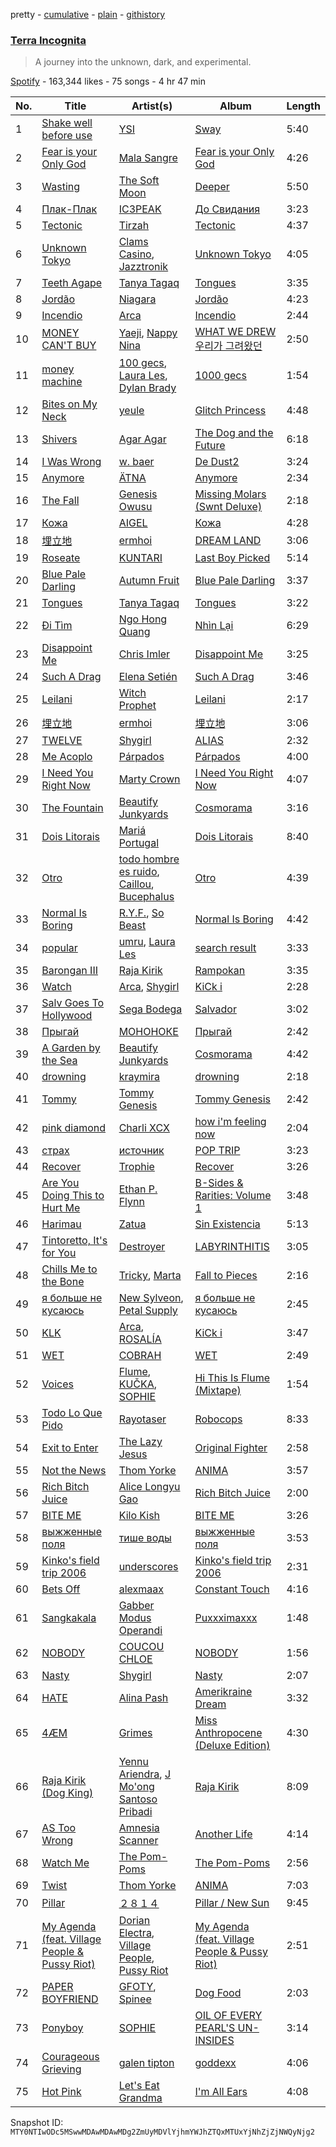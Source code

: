 pretty - [cumulative](/playlists/cumulative/37i9dQZF1DX1lnB9anGfHa.md) - [plain](/playlists/plain/37i9dQZF1DX1lnB9anGfHa) - [githistory](https://github.githistory.xyz/mackorone/spotify-playlist-archive/blob/main/playlists/plain/37i9dQZF1DX1lnB9anGfHa)

### [Terra Incognita](https://open.spotify.com/playlist/37i9dQZF1DX1lnB9anGfHa)

> A journey into the unknown, dark, and experimental.

[Spotify](https://open.spotify.com/user/spotify) - 163,344 likes - 75 songs - 4 hr 47 min

| No. | Title | Artist(s) | Album | Length |
|---|---|---|---|---|
| 1 | [Shake well before use](https://open.spotify.com/track/6JnPiDL5e9Z56jWahzGWMY) | [YSI](https://open.spotify.com/artist/2UvpgJrLxsGgyStbpzldZj) | [Sway](https://open.spotify.com/album/6XplDOCrKwqK9MzH7HZQvN) | 5:40 |
| 2 | [Fear is your Only God](https://open.spotify.com/track/5E4PTNUV7RPpIZCEOM1lD2) | [Mala Sangre](https://open.spotify.com/artist/4ZNEFyoM6tmMuwuTGH2vbh) | [Fear is your Only God](https://open.spotify.com/album/3sNxVmpdyxEuvoPkLdtKNR) | 4:26 |
| 3 | [Wasting](https://open.spotify.com/track/24ecRdvvKcZCFdmebEJ1X8) | [The Soft Moon](https://open.spotify.com/artist/40HeNm05FEAxGx8gUOV4my) | [Deeper](https://open.spotify.com/album/4sdTiKZkufFUNlvtNcIiFh) | 5:50 |
| 4 | [Плак\-Плак](https://open.spotify.com/track/3haUHC29mCGK6MrREqbONc) | [IC3PEAK](https://open.spotify.com/artist/3luonLzvSOxdU8ytCaEIK8) | [До Свидания](https://open.spotify.com/album/2Ji9U33Ljqdm4RdlBKXteF) | 3:23 |
| 5 | [Tectonic](https://open.spotify.com/track/2ghaHr9ExEOlqN3gOFzWUY) | [Tirzah](https://open.spotify.com/artist/6f5lOlSFJw9K79gaNnmWAd) | [Tectonic](https://open.spotify.com/album/3VZtu7girTT5vEWivWj3oC) | 4:37 |
| 6 | [Unknown Tokyo](https://open.spotify.com/track/6MruNrnfGnISP5aKUyFC4g) | [Clams Casino](https://open.spotify.com/artist/5vSQUyT33qxr1xAX2Tkf3A), [Jazztronik](https://open.spotify.com/artist/3TMLgJUsDIxI4CShGh8vYM) | [Unknown Tokyo](https://open.spotify.com/album/5WtMHNfW6oFN7spvwb1jwh) | 4:05 |
| 7 | [Teeth Agape](https://open.spotify.com/track/5xi07QPZNbBs6MmKsGhrd1) | [Tanya Tagaq](https://open.spotify.com/artist/2WIb75pwIt78VCAhAtPObY) | [Tongues](https://open.spotify.com/album/565j8hb4CaU9pWZSz7tVMh) | 3:35 |
| 8 | [Jordão](https://open.spotify.com/track/4DBVvRxw7iCF0Os4KqKB2l) | [Niagara](https://open.spotify.com/artist/7v9653L6WJv9pZKYEKdcDz) | [Jordão](https://open.spotify.com/album/0GPBTClGuLZ4Z1aGGOqVWi) | 4:23 |
| 9 | [Incendio](https://open.spotify.com/track/3Ju42J1sFmVpxkGGSFpcWb) | [Arca](https://open.spotify.com/artist/4SQdUpG4f7UbkJG3cJ2Iyj) | [Incendio](https://open.spotify.com/album/4cmrJPAbJQuBpGPIKbHzfQ) | 2:44 |
| 10 | [MONEY CAN'T BUY](https://open.spotify.com/track/0laCQVl49u92SxgJYwbcNX) | [Yaeji](https://open.spotify.com/artist/2RqrWplViWHSGLzlhmDcbt), [Nappy Nina](https://open.spotify.com/artist/021A20H2EVS9igRiNhozcx) | [WHAT WE DREW 우리가 그려왔던](https://open.spotify.com/album/6RB63l1Ngjkg5xXSgCS6AP) | 2:50 |
| 11 | [money machine](https://open.spotify.com/track/61bwFjzXGG1x2aZsANdLyl) | [100 gecs](https://open.spotify.com/artist/6PfSUFtkMVoDkx4MQkzOi3), [Laura Les](https://open.spotify.com/artist/3sklFG9fuDAq3vbIZlkNH6), [Dylan Brady](https://open.spotify.com/artist/2Cm6C9PNHioyjRKBfO7n9N) | [1000 gecs](https://open.spotify.com/album/2uhB1KivbFnlkARpbd0Cvu) | 1:54 |
| 12 | [Bites on My Neck](https://open.spotify.com/track/3c8QXE2NQBVrtMSTXAofor) | [yeule](https://open.spotify.com/artist/1WZarnZpWEv7dDtjAETt4X) | [Glitch Princess](https://open.spotify.com/album/6jBRjtrgSlOvQvrSdtQa8Q) | 4:48 |
| 13 | [Shivers](https://open.spotify.com/track/5ifWjwfK1QclwoqC8axwmQ) | [Agar Agar](https://open.spotify.com/artist/5TkylUv5ysSbNoawmn3PBj) | [The Dog and the Future](https://open.spotify.com/album/1S5GLfv8Lmn4vmRMImheVu) | 6:18 |
| 14 | [I Was Wrong](https://open.spotify.com/track/0CeY5CPaFPvl3BBx7rlkYX) | [w\. baer](https://open.spotify.com/artist/4ke7r9NNRe8Wg7ouwg7xOO) | [De Dust2](https://open.spotify.com/album/4lyXEmxTF8EMIwr8hbDmo5) | 3:24 |
| 15 | [Anymore](https://open.spotify.com/track/41k9LvMt9xspB5nueIUsfU) | [ÄTNA](https://open.spotify.com/artist/4ORnI4BzjKFbUply6fRvkX) | [Anymore](https://open.spotify.com/album/1gN8dVk0oKtQoHdk1oxKrL) | 2:34 |
| 16 | [The Fall](https://open.spotify.com/track/47Zqh2WwmeDs9BK4FlK6tb) | [Genesis Owusu](https://open.spotify.com/artist/1HvH97rzvCH6lfnLlgyfke) | [Missing Molars \(Swnt Deluxe\)](https://open.spotify.com/album/39wVqebhXLGYGz9ry6xLPe) | 2:18 |
| 17 | [Кожа](https://open.spotify.com/track/6O2IxBAZlVeQxgjQIQZtz1) | [AIGEL](https://open.spotify.com/artist/1gpjSKJC0UekvhaI8fAcoq) | [Кожа](https://open.spotify.com/album/4wCIFuLXlbqc5QQIj14H1S) | 4:28 |
| 18 | [埋立地](https://open.spotify.com/track/3h0oaWp8t7iJhViFhdzkdj) | [ermhoi](https://open.spotify.com/artist/3kabIShRaQYKg8afAZ1kIc) | [DREAM LAND](https://open.spotify.com/album/1OEGQXLpOEGx7i01ktPb51) | 3:06 |
| 19 | [Roseate](https://open.spotify.com/track/0p3fIhPglJvPJrzUtTkW7k) | [KUNTARI](https://open.spotify.com/artist/5qK8WYVzvkaBcoe4CDfuyY) | [Last Boy Picked](https://open.spotify.com/album/2O1M61Nk4QpY2CMMq5JyLC) | 5:14 |
| 20 | [Blue Pale Darling](https://open.spotify.com/track/1bLdmy4TCk58RVJFTE6t59) | [Autumn Fruit](https://open.spotify.com/artist/6TvLaOyXRJy71sVpEdppX7) | [Blue Pale Darling](https://open.spotify.com/album/2eKlf2blGRGDcHhYTzeV9j) | 3:37 |
| 21 | [Tongues](https://open.spotify.com/track/4cdatGZQkKpBKZOiXptz5I) | [Tanya Tagaq](https://open.spotify.com/artist/2WIb75pwIt78VCAhAtPObY) | [Tongues](https://open.spotify.com/album/565j8hb4CaU9pWZSz7tVMh) | 3:22 |
| 22 | [Đi Tìm](https://open.spotify.com/track/2tr5nB15QjKueCSypsuEz7) | [Ngo Hong Quang](https://open.spotify.com/artist/0bSlwjLk6yxanA1aR9QhGY) | [Nhìn Lại](https://open.spotify.com/album/3C7WkkrbcsB80RvXUfJkBO) | 6:29 |
| 23 | [Disappoint Me](https://open.spotify.com/track/1CBF3tKxaBh1bUPEdIneXS) | [Chris Imler](https://open.spotify.com/artist/46UqEw2cEH1SHxSBuSWfVw) | [Disappoint Me](https://open.spotify.com/album/0y1HxXpkJrceA55WLmTJsV) | 3:25 |
| 24 | [Such A Drag](https://open.spotify.com/track/5YT4bVAzGz8sxh3vGFzzyJ) | [Elena Setién](https://open.spotify.com/artist/3Nh3SJTy4Q47oP45XHmdvg) | [Such A Drag](https://open.spotify.com/album/5Ymty4zuZZHYYPdynHvivm) | 3:46 |
| 25 | [Leilani](https://open.spotify.com/track/5PMFcvLm1IA4lVAQW8FIXY) | [Witch Prophet](https://open.spotify.com/artist/5AkXlAsYDGWVZIYOhboeSM) | [Leilani](https://open.spotify.com/album/2YvWLUA9liTFn0a1Y4kGPg) | 2:17 |
| 26 | [埋立地](https://open.spotify.com/track/0rpo0rlGKgl5dMvjsSVI3F) | [ermhoi](https://open.spotify.com/artist/3kabIShRaQYKg8afAZ1kIc) | [埋立地](https://open.spotify.com/album/1HISdd7iujfV5Z2vpXKjkd) | 3:06 |
| 27 | [TWELVE](https://open.spotify.com/track/7MWrJXBSoTq6L7BvIsdFJp) | [Shygirl](https://open.spotify.com/artist/3M3wTTCDwicRubwMyHyEDy) | [ALIAS](https://open.spotify.com/album/3lpcZOAsYJzvPepNSbzMSb) | 2:32 |
| 28 | [Me Acoplo](https://open.spotify.com/track/0MuFAufcq283OanYu5Ku8X) | [Párpados](https://open.spotify.com/artist/1gbutEmKJfSHRgXoTyEQO7) | [Párpados](https://open.spotify.com/album/3FMot3T0ERF8jjJZ1Guoov) | 4:00 |
| 29 | [I Need You Right Now](https://open.spotify.com/track/4Mso4ICacStqBvbyEqKXvB) | [Marty Crown](https://open.spotify.com/artist/1uBIrNa3fN3hYsi0MKuLtS) | [I Need You Right Now](https://open.spotify.com/album/38yTFu2TPj6SgCx4rItkgk) | 4:07 |
| 30 | [The Fountain](https://open.spotify.com/track/2W9OF8EQKVl6dexLio5REX) | [Beautify Junkyards](https://open.spotify.com/artist/2Rrf9CkzPdPihESHDo5KZl) | [Cosmorama](https://open.spotify.com/album/51huDw05lsbbpDcR1MuIfq) | 3:16 |
| 31 | [Dois Litorais](https://open.spotify.com/track/21YtqGhETmeKGMI0iZtA34) | [Mariá Portugal](https://open.spotify.com/artist/76rKC4Y5Yi4H4iPKxztPlP) | [Dois Litorais](https://open.spotify.com/album/7kNjniRhZmygaxlJoe7AFw) | 8:40 |
| 32 | [Otro](https://open.spotify.com/track/4y2aw66CxenyRNHddJ6wFt) | [todo hombre es ruido](https://open.spotify.com/artist/5MaCKOuxFORaVHpJKsOH7e), [Caillou](https://open.spotify.com/artist/6SRjzYXse2LjszXueqw2vi), [Bucephalus](https://open.spotify.com/artist/55VusI1wUo1ZPSvdXt3Qqv) | [Otro](https://open.spotify.com/album/52iwoA7t8Sn6kkAfWzEh1D) | 4:39 |
| 33 | [Normal Is Boring](https://open.spotify.com/track/5V1YHTOjbVAoH4ppT2sI21) | [R.Y.F.](https://open.spotify.com/artist/6KvSMX9OVVJxn6mfCXbAOe), [So Beast](https://open.spotify.com/artist/0BKQOZ5ah55hiPw8EMXxoE) | [Normal Is Boring](https://open.spotify.com/album/3ZXO9QaHedT9Nrat9er7Mo) | 4:42 |
| 34 | [popular](https://open.spotify.com/track/7IpmgwR3K4wFzWTS1ESWZj) | [umru](https://open.spotify.com/artist/2Ub06wAIR1hERODcCkKhzx), [Laura Les](https://open.spotify.com/artist/3sklFG9fuDAq3vbIZlkNH6) | [search result](https://open.spotify.com/album/1wmIqJmiY5i7frir68g8JP) | 3:33 |
| 35 | [Barongan III](https://open.spotify.com/track/6btmo0iGDjMcYj4zHTvMvn) | [Raja Kirik](https://open.spotify.com/artist/22j4DsKGQEcOie7PvfQIVj) | [Rampokan](https://open.spotify.com/album/0JtcEEPTPv9JujTZtJYvZ1) | 3:35 |
| 36 | [Watch](https://open.spotify.com/track/6BTaOTV4R07QunBda62fR7) | [Arca](https://open.spotify.com/artist/4SQdUpG4f7UbkJG3cJ2Iyj), [Shygirl](https://open.spotify.com/artist/3M3wTTCDwicRubwMyHyEDy) | [KiCk i](https://open.spotify.com/album/6fumIfDEAppI5NCGHQEBSr) | 2:28 |
| 37 | [Salv Goes To Hollywood](https://open.spotify.com/track/4cEhfMDQJenkOB12pvW051) | [Sega Bodega](https://open.spotify.com/artist/1ZvF4Sgnre3Rk2CpiNy077) | [Salvador](https://open.spotify.com/album/7sutGPUG2T56ubUjlhSaE9) | 3:02 |
| 38 | [Прыгай](https://open.spotify.com/track/7keFTSP0LQMj09887ZCmxJ) | [МОНОНОКЕ](https://open.spotify.com/artist/73EIVLp8UyAWcjLK6Mty8S) | [Прыгай](https://open.spotify.com/album/2ASG6eVHytocsxAxuLrFAV) | 2:42 |
| 39 | [A Garden by the Sea](https://open.spotify.com/track/1Nzdc7gAPufUvqXulMHsWu) | [Beautify Junkyards](https://open.spotify.com/artist/2Rrf9CkzPdPihESHDo5KZl) | [Cosmorama](https://open.spotify.com/album/51huDw05lsbbpDcR1MuIfq) | 4:42 |
| 40 | [drowning](https://open.spotify.com/track/0Te0I0OnjRbnXhXbahrN20) | [kraymira](https://open.spotify.com/artist/6SSZMkPO9imVUp2ZN9sITn) | [drowning](https://open.spotify.com/album/3uuPrpCbNKfaGqCsNqb721) | 2:18 |
| 41 | [Tommy](https://open.spotify.com/track/5DIDBpv8X1eDO9v5b5IJn1) | [Tommy Genesis](https://open.spotify.com/artist/2qDdxfKUpYg8wc49KIuT3b) | [Tommy Genesis](https://open.spotify.com/album/5c5i8rgLzFHNI5Y3Wc1C39) | 2:42 |
| 42 | [pink diamond](https://open.spotify.com/track/3V0PgcsUMlAGXwCD0084pY) | [Charli XCX](https://open.spotify.com/artist/25uiPmTg16RbhZWAqwLBy5) | [how i'm feeling now](https://open.spotify.com/album/3a9qH2VEsSiOZvMrjaS0Nu) | 2:04 |
| 43 | [страх](https://open.spotify.com/track/3nLrrqiK2mDKpazMEQhGHC) | [источник](https://open.spotify.com/artist/0RNBJmKvby1OTsxA1tobZi) | [POP TRIP](https://open.spotify.com/album/0p5ymdzYc3BbVR7Z40x0V8) | 3:23 |
| 44 | [Recover](https://open.spotify.com/track/6YzfsSLXsMefRCno6FJTd7) | [Trophie](https://open.spotify.com/artist/267gjhlmcoscSuzUHiKqX8) | [Recover](https://open.spotify.com/album/1lQntsXzOIiW4lXNe4Wkj2) | 3:26 |
| 45 | [Are You Doing This to Hurt Me](https://open.spotify.com/track/0cfDDqPuyrpyVuxMzdotk0) | [Ethan P\. Flynn](https://open.spotify.com/artist/1c0MTVrGbnets3DTXAEa0z) | [B\-Sides & Rarities: Volume 1](https://open.spotify.com/album/27sproEBf122MWgqS30BiI) | 3:48 |
| 46 | [Harimau](https://open.spotify.com/track/2pRilzRQGc3pAIlpZWYgZG) | [Zatua](https://open.spotify.com/artist/75bOXA83zDlnrFh1clMrCj) | [Sin Existencia](https://open.spotify.com/album/6IjQpSZvu3171WDCQAaHf2) | 5:13 |
| 47 | [Tintoretto, It's for You](https://open.spotify.com/track/73miaQGwScM2m8qf7yg3EP) | [Destroyer](https://open.spotify.com/artist/22ojy4H4ZVpowC4lRRC8In) | [LABYRINTHITIS](https://open.spotify.com/album/63bs2cLZO9wm6hvhovU1AU) | 3:05 |
| 48 | [Chills Me to the Bone](https://open.spotify.com/track/1TEHus4OKe6OsoABt5rASX) | [Tricky](https://open.spotify.com/artist/6hhA8TKRNryM8FNzqCqdDO), [Marta](https://open.spotify.com/artist/0yz9lVc98Tji7yjwkUe7l7) | [Fall to Pieces](https://open.spotify.com/album/6In2HeTX6Web6mNHcamTOO) | 2:16 |
| 49 | [я больше не кусаюсь](https://open.spotify.com/track/4GPYu9OYnnYTCrp48EWroq) | [New Sylveon](https://open.spotify.com/artist/0Vp4znLLKyTx4GjsgDhNxX), [Petal Supply](https://open.spotify.com/artist/3QpNnKSjUIIMwFei8h3eOj) | [я больше не кусаюсь](https://open.spotify.com/album/5G8d32CVqpHwlZX3idylbV) | 2:45 |
| 50 | [KLK](https://open.spotify.com/track/2ZFu40Ik8VsUE9H87W0MmZ) | [Arca](https://open.spotify.com/artist/4SQdUpG4f7UbkJG3cJ2Iyj), [ROSALÍA](https://open.spotify.com/artist/7ltDVBr6mKbRvohxheJ9h1) | [KiCk i](https://open.spotify.com/album/6fumIfDEAppI5NCGHQEBSr) | 3:47 |
| 51 | [WET](https://open.spotify.com/track/4JncjhRUDvh84eO25bopKp) | [COBRAH](https://open.spotify.com/artist/1AHswQqsDNmu1xaE8KpBne) | [WET](https://open.spotify.com/album/5UUIPBAzbPaM9J05cLZiaw) | 2:49 |
| 52 | [Voices](https://open.spotify.com/track/3Xuhi20r1A2FGQHAisL551) | [Flume](https://open.spotify.com/artist/6nxWCVXbOlEVRexSbLsTer), [KUČKA](https://open.spotify.com/artist/6JcD2YKEhgimweLpUI0NEw), [SOPHIE](https://open.spotify.com/artist/5a2w2tgpLwv26BYJf2qYwu) | [Hi This Is Flume \(Mixtape\)](https://open.spotify.com/album/2Vx9FC6Um8i6kEtY7HNswB) | 1:54 |
| 53 | [Todo Lo Que Pido](https://open.spotify.com/track/5ZD3VYewwI5s6wzPOZusxn) | [Rayotaser](https://open.spotify.com/artist/3RsgNEOhNLBPaFb2kJ3jmL) | [Robocops](https://open.spotify.com/album/1EzsCrkrSzuQtaA6yd6N0o) | 8:33 |
| 54 | [Exit to Enter](https://open.spotify.com/track/1XOHLjNzLVbQUgNBk23hRp) | [The Lazy Jesus](https://open.spotify.com/artist/5lZF9dixBp7VJ1EHUBod9h) | [Original Fighter](https://open.spotify.com/album/4EOxbxXfaGo5LGkCR1Sfdo) | 2:58 |
| 55 | [Not the News](https://open.spotify.com/track/3ejjAD15KNXGwRG1lQMFPI) | [Thom Yorke](https://open.spotify.com/artist/4CvTDPKA6W06DRfBnZKrau) | [ANIMA](https://open.spotify.com/album/5DDPFOJVHhc93OlqirbAtm) | 3:57 |
| 56 | [Rich Bitch Juice](https://open.spotify.com/track/23QNeWdV1uiLA8OyZ60mee) | [Alice Longyu Gao](https://open.spotify.com/artist/5HvKzBgj4yphQfBJjBJrhL) | [Rich Bitch Juice](https://open.spotify.com/album/6ngx8qruRt2McKmWzpywRq) | 2:00 |
| 57 | [BITE ME](https://open.spotify.com/track/1dDDQM0YvlrdPi6EVmEDun) | [Kilo Kish](https://open.spotify.com/artist/7lsnwlX6puQ7lcpSEpJbZE) | [BITE ME](https://open.spotify.com/album/7fuzOyJNaa1i05s94ffpqG) | 3:26 |
| 58 | [выжженные поля](https://open.spotify.com/track/0qCSVXlSql2UkFJupliZon) | [тише воды](https://open.spotify.com/artist/7sGURNRYCWDBglrCckFIP9) | [выжженные поля](https://open.spotify.com/album/0ZmB2xyQ2r53QIIsziTUO6) | 3:53 |
| 59 | [Kinko's field trip 2006](https://open.spotify.com/track/0HPNtkVFdg7vB5fKXSABfn) | [underscores](https://open.spotify.com/artist/7HfUJxeVTgrvhk0eWHFzV7) | [Kinko's field trip 2006](https://open.spotify.com/album/7nnmPQgX7VcKpCA0M5cMD8) | 2:31 |
| 60 | [Bets Off](https://open.spotify.com/track/3grduFleX4OkOqlqchI0Kp) | [alexmaax](https://open.spotify.com/artist/5LDGjPfMzjhKcWoXL9Jbhi) | [Constant Touch](https://open.spotify.com/album/5gKZjibxq7ZMjXnFiT73YL) | 4:16 |
| 61 | [Sangkakala](https://open.spotify.com/track/02KSiz6vuXHguCHQpfV69n) | [Gabber Modus Operandi](https://open.spotify.com/artist/4z8y2MjTFwLa73dABYP1io) | [Puxxximaxxx](https://open.spotify.com/album/2culL9pTUbpoVNWDdS3Xed) | 1:48 |
| 62 | [NOBODY](https://open.spotify.com/track/3YoXksESEwIkPsH1gZBq4r) | [COUCOU CHLOE](https://open.spotify.com/artist/5xmw3tD4MbvhA1ay1U0HEC) | [NOBODY](https://open.spotify.com/album/0QkYU5KB8lMH9XOj5kUiRe) | 1:56 |
| 63 | [Nasty](https://open.spotify.com/track/0SfmpgvdH8nm4cfxc5vj1O) | [Shygirl](https://open.spotify.com/artist/3M3wTTCDwicRubwMyHyEDy) | [Nasty](https://open.spotify.com/album/59P8nU2rZUFJaavj4FHDg0) | 2:07 |
| 64 | [HATE](https://open.spotify.com/track/7BCnH6TnAy4bpO21NcqEHe) | [Alina Pash](https://open.spotify.com/artist/2rC7t19zOtFIcJvmi6lH1i) | [Amerikraine Dream](https://open.spotify.com/album/0q2WCwd8k4rSiuvha8aap5) | 3:32 |
| 65 | [4ÆM](https://open.spotify.com/track/4keclC0eBhQm8lFtYmX01K) | [Grimes](https://open.spotify.com/artist/053q0ukIDRgzwTr4vNSwab) | [Miss Anthropocene \(Deluxe Edition\)](https://open.spotify.com/album/4zyqNfmTrnvUejh8M1IEh9) | 4:30 |
| 66 | [Raja Kirik \(Dog King\)](https://open.spotify.com/track/31F5fC1a6AGmzh7bZj7QwS) | [Yennu Ariendra](https://open.spotify.com/artist/4k01UHAnX9skbKaqYpD2nt), [J Mo'ong Santoso Pribadi](https://open.spotify.com/artist/3gjuapOhwP1QHYvIu3Xzjz) | [Raja Kirik](https://open.spotify.com/album/0fzYY8CqqgwFeeOm823Gfu) | 8:09 |
| 67 | [AS Too Wrong](https://open.spotify.com/track/74wUpuW4tRQJJGiucm4JfJ) | [Amnesia Scanner](https://open.spotify.com/artist/2J3LwjEkmryU6BSAubwbMF) | [Another Life](https://open.spotify.com/album/0H6yPrBlXON15blsgmA4Aq) | 4:14 |
| 68 | [Watch Me](https://open.spotify.com/track/2biaN4CEUrKHqJgPZLXgEc) | [The Pom\-Poms](https://open.spotify.com/artist/2ufAy0kXnQMTP8rkvoTqUC) | [The Pom\-Poms](https://open.spotify.com/album/237EqTv2dtmYvRWcADo4lj) | 2:56 |
| 69 | [Twist](https://open.spotify.com/track/1bIO8oWeMRyLUHUIUsTcTY) | [Thom Yorke](https://open.spotify.com/artist/4CvTDPKA6W06DRfBnZKrau) | [ANIMA](https://open.spotify.com/album/5DDPFOJVHhc93OlqirbAtm) | 7:03 |
| 70 | [Pillar](https://open.spotify.com/track/6vloZ2bNS9EnmOBTu3xksl) | [２８１４](https://open.spotify.com/artist/2wBpW4bAGYVe0yJcBeCTyd) | [Pillar / New Sun](https://open.spotify.com/album/2Ij95MZMwYFLiGUI0xhIZS) | 9:45 |
| 71 | [My Agenda \(feat\. Village People & Pussy Riot\)](https://open.spotify.com/track/2aKrS1piFqGk1ZLs3DXTTw) | [Dorian Electra](https://open.spotify.com/artist/202HZzqKvPsMHcbwnDZx7u), [Village People](https://open.spotify.com/artist/0dCKce6tJJdHvlWnDMwzPW), [Pussy Riot](https://open.spotify.com/artist/2hThsqaVEAWhWPBXnaOfB9) | [My Agenda \(feat\. Village People & Pussy Riot\)](https://open.spotify.com/album/0qGRzjp27bq0ZaOlSPr3JU) | 2:51 |
| 72 | [PAPER BOYFRIEND](https://open.spotify.com/track/5kmgBZhT1uXEljgE0EJahO) | [GFOTY](https://open.spotify.com/artist/3FPflECmvkrze212dLPRSC), [Spinee](https://open.spotify.com/artist/3DvZPVHIRXdnEluWadwf71) | [Dog Food](https://open.spotify.com/album/3aVuMazxmHxjR4YwCHWOrX) | 2:03 |
| 73 | [Ponyboy](https://open.spotify.com/track/30lIB7UwSLy5qgkfYZEtB1) | [SOPHIE](https://open.spotify.com/artist/5a2w2tgpLwv26BYJf2qYwu) | [OIL OF EVERY PEARL'S UN\-INSIDES](https://open.spotify.com/album/4z3YbEkKWwiIMSJTWUQbTH) | 3:14 |
| 74 | [Courageous Grieving](https://open.spotify.com/track/5QaHynEux80dsEFkadZg6m) | [galen tipton](https://open.spotify.com/artist/4yk43MhqPWsrrzoRyoMZhv) | [goddexx](https://open.spotify.com/album/0fqg1XSlbYFEKsyVbZhiFV) | 4:06 |
| 75 | [Hot Pink](https://open.spotify.com/track/59rdoga3q8OVCR5WnSGVM8) | [Let's Eat Grandma](https://open.spotify.com/artist/4qNZw759AdHSMugyDMrIlF) | [I'm All Ears](https://open.spotify.com/album/4TgXvHJWXGk0BlBvfs13Qg) | 4:08 |

Snapshot ID: `MTY0NTIwODc5MSwwMDAwMDAwMDg2ZmUyMDVlYjhmYWJhZTQxMTUxYjNhZjZjNWQyNjg2`
